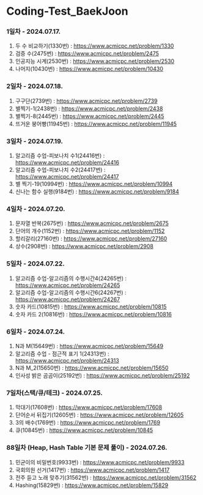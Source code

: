 # Coding-Test_BaekJoon

### 1일차 - 2024.07.17.
1. 두 수 비교하기(1330번) : https://www.acmicpc.net/problem/1330
2. 검증 수(2475번) : https://www.acmicpc.net/problem/2475
3. 인공지능 시계(2530번) : https://www.acmicpc.net/problem/2530
4. 나머지(10430번) : https://www.acmicpc.net/problem/10430

### 2일차 - 2024.07.18.
1. 구구단(2739번) : https://www.acmicpc.net/problem/2739
2. 별찍기-1(2438번) : https://www.acmicpc.net/problem/2438
3. 별찍기-8(2445번) : https://www.acmicpc.net/problem/2445
4. 뜨거운 붕어빵(11945번) : https://www.acmicpc.net/problem/11945

### 3일차 - 2024.07.19.
1. 알고리즘 수업-피보나치 수1(24416번) : https://www.acmicpc.net/problem/24416
2. 알고리즘 수업-피보나치 수2(24417번) : https://www.acmicpc.net/problem/24417
3. 별 찍기-19(10994번) : https://www.acmicpc.net/problem/10994
4. 신나는 함수 실행(9184번) : https://www.acmicpc.net/problem/9184

### 4일차 - 2024.07.20.
1. 문자열 반복(2675번) : https://www.acmicpc.net/problem/2675
2. 단어의 개수(1152번) : https://www.acmicpc.net/problem/1152
3. 할리갈리(27160번) : https://www.acmicpc.net/problem/27160
4. 상수(2908번) : https://www.acmicpc.net/problem/2908

### 5일차 - 2024.07.22.
1. 알고리즘 수업-알고리즘의 수행시간4(24265번) : https://www.acmicpc.net/problem/24265
2. 알고리즘 수업-알고리즘의 수행시간6(24267번) : https://www.acmicpc.net/problem/24267
3. 숫자 카드(10815번) : https://www.acmicpc.net/problem/10815
4. 숫자 카드 2(10816번) : https://www.acmicpc.net/problem/10816

### 6일차 - 2024.07.24.
1. N과 M(15649번) : https://www.acmicpc.net/problem/15649
2. 알고리즘 수업 - 점근적 표기 1(24313번) : https://www.acmicpc.net/problem/24313
3. N과 M_2(15650번) : https://www.acmicpc.net/problem/15650
4. 인사성 밝은 곰곰이(25192번) : https://www.acmicpc.net/problem/25192

### 7일차(스택/큐/테크) - 2024.07.25.
1. 막대기(17608번) : https://www.acmicpc.net/problem/17608
2. 단어순서 뒤집기(12605번) : https://www.acmicpc.net/problem/12605
3. 3의 배수(1769번) : https://www.acmicpc.net/problem/1769
4. 큐(10845번) : https://www.acmicpc.net/problem/10845

### 88일차 (Heap, Hash Table 기본 문제 풀이) - 2024.07.26.
1. 민균이의 비밀번호(9933번) : https://www.acmicpc.net/problem/9933
2. 국회의원 선거(1417번) : https://www.acmicpc.net/problem/1417
3. 전주 듣고 노래 맞추기(31562번) : https://www.acmicpc.net/problem/31562
4. Hashing(15829번) : https://www.acmicpc.net/problem/15829